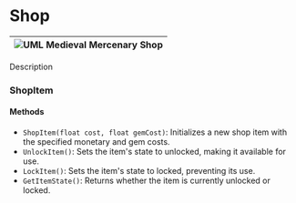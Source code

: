 # Shop

|![UML Medieval Mercenary Shop](https://github.com/user-attachments/assets/21e2f04b-f9ad-4a04-bd22-9d1964ee6642)|
|-|

Description

### ShopItem
#### Methods
- `ShopItem(float cost, float gemCost)`: Initializes a new shop item with the specified monetary and gem costs.
- `UnlockItem()`: Sets the item's state to unlocked, making it available for use.
- `LockItem()`: Sets the item's state to locked, preventing its use.
- `GetItemState()`: Returns whether the item is currently unlocked or locked.

